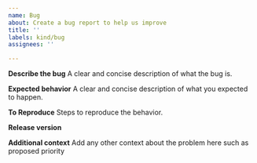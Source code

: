 ```yaml
---
name: Bug
about: Create a bug report to help us improve
title: ''
labels: kind/bug
assignees: ''

---
```


**Describe the bug**
A clear and concise description of what the bug is.

 **Expected behavior**
A clear and concise description of what you expected to happen.

 **To Reproduce**
Steps to reproduce the behavior.

 **Release version**

 **Additional context**
Add any other context about the problem here such as proposed priority
